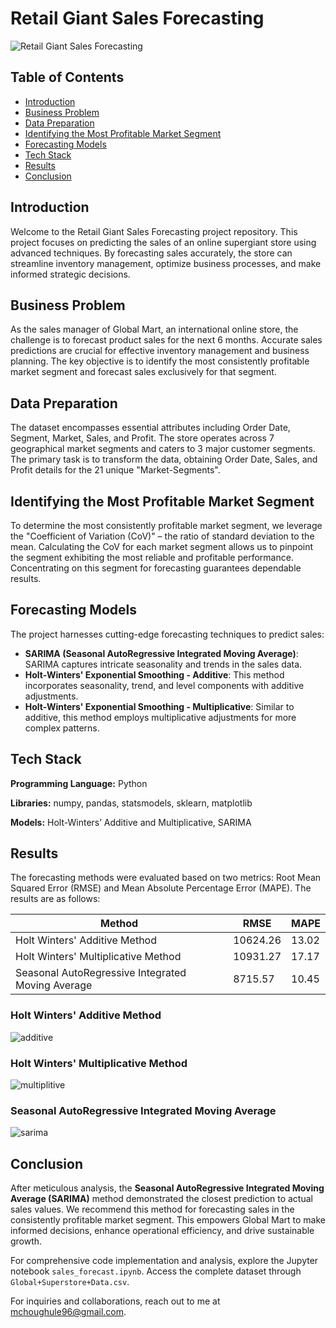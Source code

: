 # Retail Giant Sales Forecasting

![Retail Giant Sales Forecasting](https://www.crmsoftwareblog.com/wp-content/webp-express/webp-images/doc-root/wp-content/uploads/sales-forecast-webinar-image-1-625x417.jpeg.webp)

## Table of Contents

- [Introduction](#introduction)
- [Business Problem](#business-problem)
- [Data Preparation](#data-preparation)
- [Identifying the Most Profitable Market Segment](#identifying-the-most-profitable-market-segment)
- [Forecasting Models](#forecasting-models)
- [Tech Stack](#tech-stack)
- [Results](#results)
- [Conclusion](#conclusion)

## Introduction

Welcome to the Retail Giant Sales Forecasting project repository. This project focuses on predicting the sales of an online supergiant store using advanced techniques. By forecasting sales accurately, the store can streamline inventory management, optimize business processes, and make informed strategic decisions.

## Business Problem

As the sales manager of Global Mart, an international online store, the challenge is to forecast product sales for the next 6 months. Accurate sales predictions are crucial for effective inventory management and business planning. The key objective is to identify the most consistently profitable market segment and forecast sales exclusively for that segment.

## Data Preparation

The dataset encompasses essential attributes including Order Date, Segment, Market, Sales, and Profit. The store operates across 7 geographical market segments and caters to 3 major customer segments. The primary task is to transform the data, obtaining Order Date, Sales, and Profit details for the 21 unique "Market-Segments".

## Identifying the Most Profitable Market Segment

To determine the most consistently profitable market segment, we leverage the "Coefficient of Variation (CoV)" – the ratio of standard deviation to the mean. Calculating the CoV for each market segment allows us to pinpoint the segment exhibiting the most reliable and profitable performance. Concentrating on this segment for forecasting guarantees dependable results.

## Forecasting Models

The project harnesses cutting-edge forecasting techniques to predict sales:

- **SARIMA (Seasonal AutoRegressive Integrated Moving Average)**: SARIMA captures intricate seasonality and trends in the sales data.
- **Holt-Winters' Exponential Smoothing - Additive**: This method incorporates seasonality, trend, and level components with additive adjustments.
- **Holt-Winters' Exponential Smoothing - Multiplicative**: Similar to additive, this method employs multiplicative adjustments for more complex patterns.

## Tech Stack

**Programming Language:** Python

**Libraries:** numpy, pandas, statsmodels, sklearn, matplotlib

**Models:** Holt-Winters’ Additive and Multiplicative, SARIMA

## Results

The forecasting methods were evaluated based on two metrics: Root Mean Squared Error (RMSE) and Mean Absolute Percentage Error (MAPE). The results are as follows:

| Method                                            | RMSE     | MAPE  |
|---------------------------------------------------|----------|-------|
| Holt Winters' Additive Method                     | 10624.26 | 13.02 |
| Holt Winters' Multiplicative Method               | 10931.27 | 17.17 |
| Seasonal AutoRegressive Integrated Moving Average | 8715.57  | 10.45 |

### Holt Winters' Additive Method
![additive](https://github.com/manasiChoughule/Time-Series-Sales-Forecast/assets/25337745/7cf78a14-4a5a-4953-b7bf-c807c61d0d05)

### Holt Winters' Multiplicative Method
![multiplitive](https://github.com/manasiChoughule/Time-Series-Sales-Forecast/assets/25337745/24ec8516-b37b-4e97-8fc4-d69d4f574c68)

### Seasonal AutoRegressive Integrated Moving Average
![sarima](https://github.com/manasiChoughule/Time-Series-Sales-Forecast/assets/25337745/62b3233f-bc1f-42a2-acb2-af5380e5d915)


## Conclusion

After meticulous analysis, the **Seasonal AutoRegressive Integrated Moving Average (SARIMA)** method demonstrated the closest prediction to actual sales values. We recommend this method for forecasting sales in the consistently profitable market segment. This empowers Global Mart to make informed decisions, enhance operational efficiency, and drive sustainable growth.

For comprehensive code implementation and analysis, explore the Jupyter notebook `sales_forecast.ipynb`. Access the complete dataset through `Global+Superstore+Data.csv`.

For inquiries and collaborations, reach out to me at [mchoughule96@gmail.com](mailto:mchoughule96@gmail.com).
